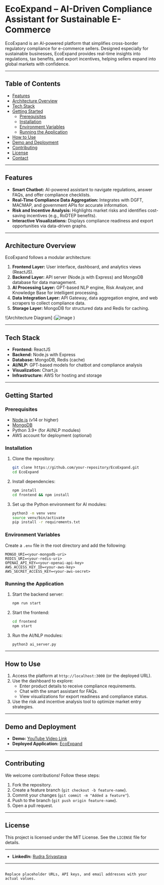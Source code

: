 # **EcoExpand – AI-Driven Compliance Assistant for Sustainable E-Commerce**

EcoExpand is an AI-powered platform that simplifies cross-border regulatory compliance for e-commerce sellers. Designed especially for sustainable businesses, EcoExpand provides real-time insights into regulations, tax benefits, and export incentives, helping sellers expand into global markets with confidence.

---

## **Table of Contents**
- [Features](#features)
- [Architecture Overview](#architecture-overview)
- [Tech Stack](#tech-stack)
- [Getting Started](#getting-started)
  - [Prerequisites](#prerequisites)
  - [Installation](#installation)
  - [Environment Variables](#environment-variables)
  - [Running the Application](#running-the-application)
- [How to Use](#how-to-use)
- [Demo and Deployment](#demo-and-deployment)
- [Contributing](#contributing)
- [License](#license)
- [Contact](#contact)

---

## **Features**
- **Smart Chatbot:** AI-powered assistant to navigate regulations, answer FAQs, and offer compliance checklists.
- **Real-Time Compliance Data Aggregation:** Integrates with DGFT, MACMAP, and government APIs for accurate information.
- **Risk and Incentive Analysis:** Highlights market risks and identifies cost-saving incentives (e.g., RoDTEP benefits).
- **Interactive Visualizations:** Displays compliance readiness and export opportunities via data-driven graphs.

---

## **Architecture Overview**
EcoExpand follows a modular architecture:
1. **Frontend Layer:** User interface, dashboard, and analytics views (ReactJS).
2. **Backend Layer:** API server (Node.js with Express) and MongoDB database for data management.
3. **AI Processing Layer:** GPT-based NLP engine, Risk Analyzer, and Knowledge Base for intelligent processing.
4. **Data Integration Layer:** API Gateway, data aggregation engine, and web scrapers to collect compliance data.
5. **Storage Layer:** MongoDB for structured data and Redis for caching.

![Architecture Diagram]
(![image](https://github.com/user-attachments/assets/9f4b9f12-e3f0-4dcf-a7b4-51b166ac13e8)
)

---

## **Tech Stack**
- **Frontend:** ReactJS
- **Backend:** Node.js with Express
- **Database:** MongoDB, Redis (cache)
- **AI/NLP:** GPT-based models for chatbot and compliance analysis
- **Visualization:** Chart.js
- **Infrastructure:** AWS for hosting and storage

---

## **Getting Started**

### **Prerequisites**
- [Node.js](https://nodejs.org/) (v14 or higher)
- [MongoDB](https://www.mongodb.com/)
- Python 3.9+ (for AI/NLP modules)
- AWS account for deployment (optional)

### **Installation**
1. Clone the repository:
   ```bash
   git clone https://github.com/your-repository/EcoExpand.git
   cd EcoExpand
   ```

2. Install dependencies:
   ```bash
   npm install
   cd frontend && npm install
   ```

3. Set up the Python environment for AI modules:
   ```bash
   python3 -m venv venv
   source venv/bin/activate
   pip install -r requirements.txt
   ```

### **Environment Variables**
Create a `.env` file in the root directory and add the following:
   ```
   MONGO_URI=<your-mongodb-uri>
   REDIS_URI=<your-redis-uri>
   OPENAI_API_KEY=<your-openai-api-key>
   AWS_ACCESS_KEY_ID=<your-aws-key>
   AWS_SECRET_ACCESS_KEY=<your-aws-secret>
   ```

### **Running the Application**
1. Start the backend server:
   ```bash
   npm run start
   ```

2. Start the frontend:
   ```bash
   cd frontend
   npm start
   ```

3. Run the AI/NLP modules:
   ```bash
   python3 ai_server.py
   ```

---

## **How to Use**
1. Access the platform at `http://localhost:3000` (or the deployed URL).
2. Use the dashboard to explore:
   - Enter product details to receive compliance requirements.
   - Chat with the smart assistant for FAQs.
   - View visualizations for export readiness and compliance status.
3. Use the risk and incentive analysis tool to optimize market entry strategies.

---

## **Demo and Deployment**
- **Demo:** [YouTube Video Link](https://youtu.be/demo-link)
- **Deployed Application:** [EcoExpand](https://your-deployment-url.com)

---

## **Contributing**
We welcome contributions! Follow these steps:
1. Fork the repository.
2. Create a feature branch (`git checkout -b feature-name`).
3. Commit your changes (`git commit -m "Added a feature"`).
4. Push to the branch (`git push origin feature-name`).
5. Open a pull request.

---

## **License**
This project is licensed under the MIT License. See the `LICENSE` file for details.

---

- **LinkedIn:** [Rudra Srivastava](https://linkedin.com/in/rudra-srivastava)

---
```

Replace placeholder URLs, API keys, and email addresses with your actual values.
